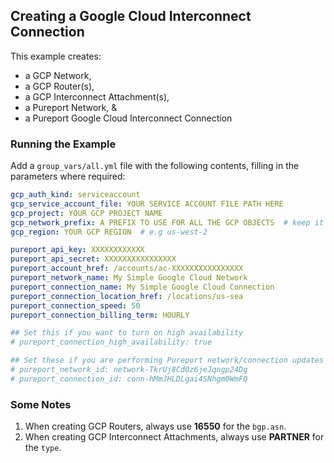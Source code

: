 ## Creating a Google Cloud Interconnect Connection
This example creates:
- a GCP Network, 
- a GCP Router(s), 
- a GCP Interconnect Attachment(s), 
- a Pureport Network, & 
- a Pureport Google Cloud Interconnect Connection

### Running the Example
Add a `group_vars/all.yml` file with the following contents, filling in the parameters where required:

```yaml
gcp_auth_kind: serviceaccount
gcp_service_account_file: YOUR SERVICE ACCOUNT FILE PATH HERE
gcp_project: YOUR GCP PROJECT NAME
gcp_network_prefix: A PREFIX TO USE FOR ALL THE GCP OBJECTS  # keep it somewhat short, GCP has 64 character limit on some of these things
gcp_region: YOUR GCP REGION  # e.g us-west-2

pureport_api_key: XXXXXXXXXXXX
pureport_api_secret: XXXXXXXXXXXXXXXX
pureport_account_href: /accounts/ac-XXXXXXXXXXXXXXXX
pureport_network_name: My Simple Google Cloud Network
pureport_connection_name: My Simple Google Cloud Connection
pureport_connection_location_href: /locations/us-sea
pureport_connection_speed: 50
pureport_connection_billing_term: HOURLY

## Set this if you want to turn on high availability
# pureport_connection_high_availability: true

## Set these if you are performing Pureport network/connection updates
# pureport_network_id: network-TkrUj8Cd0z6jeJqngp24Dg
# pureport_connection_id: conn-hMmJHLDLgai4SNhgm0WmFQ
```

### Some Notes
1. When creating GCP Routers, always use **16550** for the `bgp.asn`.
2. When creating GCP Interconnect Attachments, always use **PARTNER** for the `type`.
